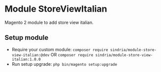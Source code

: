 # Module StoreViewItalian

Magento 2 module to add store view italian.

## Setup module

- Require your custom module: `composer require sindria/module-store-view-italian:@dev` OR `composer require sindria/module-store-view-italian:1.0.0`
- Run setup upgrade: `php bin/magento setup:upgrade`
